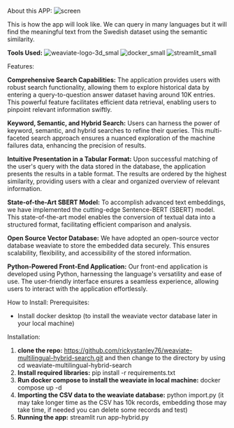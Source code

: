 About this APP: 
![screen](https://github.com/rickystanley76/weaviate-multilingual-hybrid-search/assets/1774630/f53b84e4-033a-4754-8ebc-3d92e29de1a3)

This is how the app will look like. We can query in many languages but it will find the meaningful text from the Swedish dataset using the semantic similarity.

**Tools Used:**
![weaviate-logo-3d_smal](https://github.com/rickystanley76/weaviate-multilingual-hybrid-search/assets/1774630/d23447ea-dda2-4291-97dd-8e799a11c6da)
![docker_small](https://github.com/rickystanley76/weaviate-multilingual-hybrid-search/assets/1774630/5b75931a-eb8e-4d27-8b54-38cff36ee4fb)
![streamlit_small](https://github.com/rickystanley76/weaviate-multilingual-hybrid-search/assets/1774630/47f638cd-1c91-4741-8d75-5a955efe4323)

Features:

**Comprehensive Search Capabilities:**
    The application provides users with robust search functionality, allowing them to explore historical data by entering a query-to-question answer dataset having around 10K entries. This powerful feature facilitates efficient data retrieval, enabling users to pinpoint relevant information swiftly.

**Keyword, Semantic, and Hybrid Search:**
    Users can harness the power of keyword, semantic, and hybrid searches to refine their queries. This multi-faceted search approach ensures a nuanced exploration of the machine failures data, enhancing the precision of results.

**Intuitive Presentation in a Tabular Format:**
    Upon successful matching of the user's query with the data stored in the database, the application presents the results in a table format. The results are ordered by the highest similarity, providing users with a clear and organized overview of relevant information.

**State-of-the-Art SBERT Model:**
    To accomplish advanced text embeddings, we have implemented the cutting-edge Sentence-BERT (SBERT) model. This state-of-the-art model enables the conversion of textual data into a structured format, facilitating efficient comparison and analysis.

**Open Source Vector Database:**
    We have adopted an open-source vector database weaviate to store the embedded data securely. This ensures scalability, flexibility, and accessibility of the stored information.

**Python-Powered Front-End Application:**
    Our front-end application is developed using Python, harnessing the language's versatility and ease of use. The user-friendly interface ensures a seamless experience, allowing users to interact with the application effortlessly.

How to Install:
Prerequisites:
- Install docker desktop (to install the weaviate vector database later in your local machine)

Installation:
1. **clone the repo:**
   https://github.com/rickystanley76/weaviate-multilingual-hybrid-search.git and then change to the directory by using
   cd weaviate-multilingual-hybrid-search
2. **Install required libraries:**
   pip install -r requirements.txt
3. **Run docker compose to install the weaviate in local machine:**
   docker compose up -d
4. **Importing the CSV data to the weaviate database:**
   python import.py (it may take longer time as the CSV has 10k records, embedding those may take time, if needed you can delete some records and test)
5. **Running the app:**
   streamlit run app-hybrid.py 

  
